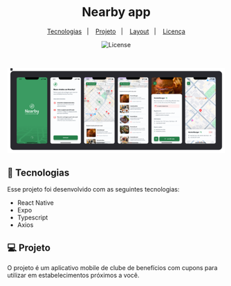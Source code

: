 <h1 align="center"> Nearby app</h1>

<p align="center">
  <a href="#-tecnologias">Tecnologias</a>&nbsp;&nbsp;&nbsp;|&nbsp;&nbsp;&nbsp;
  <a href="#-projeto">Projeto</a>&nbsp;&nbsp;&nbsp;|&nbsp;&nbsp;&nbsp;
  <a href="#-layout">Layout</a>&nbsp;&nbsp;&nbsp;|&nbsp;&nbsp;&nbsp;
  <a href="#memo-licença">Licença</a>
</p>

<p align="center">
  <img alt="License" src="https://img.shields.io/static/v1?label=license&message=MIT&color=49AA26&labelColor=000000">
</p>

<br>

![](./.github/cover.png)

## 🚀 Tecnologias

Esse projeto foi desenvolvido com as seguintes tecnologias:

- React Native
- Expo
- Typescript
- Axios

## 💻 Projeto

O projeto é um aplicativo mobile de clube de benefícios com cupons para utilizar em estabelecimentos próximos a você.
